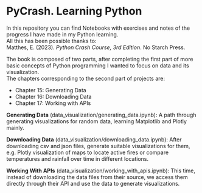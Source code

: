 # PyCrash. Learning Python

In this repository you can find Notebooks with exercises and notes of the progress I have made in my Python learning.<br>
All this has been possible thanks to:<br>
Matthes, E. (2023). *Python Crash Course, 3rd Edition*. No Starch Press.

The book is composed of two parts, after completing the first part of more basic concepts of Python programming I wanted to focus on data and its visualization.<br>
The chapters corresponding to the second part of projects are:<br>
- Chapter 15: Generating Data
- Chapter 16: Downloading Data
- Chapter 17: Working with APIs

**Generating Data** (data_visualization/generating_data.ipynb): A path through generating visualizations for random data, learning Matplotlib and Plotly mainly.

**Downloading Data** (data_visualization/downloading_data.ipynb): After downloading csv and json files, generate suitable visualizations for them, e.g. Plotly visualization of maps to locate active fires or compare temperatures and rainfall over time in different locations.

**Working With APIs** (data_visualization/working_with_apis.ipynb): This time, instead of downloading the data files from their source, we access them directly through their API and use the data to generate visualizations.

